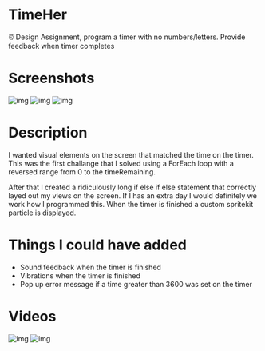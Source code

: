 # TimeHer

⏰ Design Assignment, program a timer with no numbers/letters. Provide feedback when timer completes


# Screenshots

![img](https://i.imgur.com/RtETiqTh.png)
![img](https://i.imgur.com/tMFPX0Nh.png)
![img](https://i.imgur.com/lw6nyMdh.png)


# Description

I wanted visual elements on the screen that matched the time on the timer. This was the first challange that I solved using a ForEach loop with a reversed range from 0 to the timeRemaining. 

After that I created a ridiculously long if else if else statement that correctly layed out my views on the screen. If I has an extra day I would definitely we work how I programmed this. When the timer is finished a custom spritekit particle is displayed. 



# Things I could have added

- Sound feedback when the timer is finished
- Vibrations when the timer is finished
- Pop up error message if a time greater than 3600 was set on the timer 


# Videos

![img](https://media.giphy.com/media/kF0SHbuNQjapEnbfFP/giphy.gif)
![img](https://media.giphy.com/media/KZe1I2satYjM74HDRL/giphy.gif)

